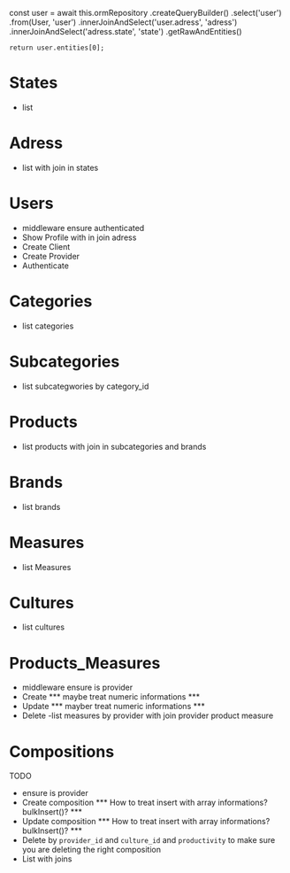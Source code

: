 const user = await this.ormRepository
      .createQueryBuilder()
      .select('user')
      .from(User, 'user')
      .innerJoinAndSelect('user.adress', 'adress')
      .innerJoinAndSelect('adress.state', 'state')
      .getRawAndEntities()

    return user.entities[0];


# States
- list

# Adress
- list with join in states

# Users
- middleware ensure authenticated
- Show Profile with in join adress
- Create Client
- Create Provider
- Authenticate

# Categories
- list categories

# Subcategories
- list subcategwories by category_id

# Products
- list products with join in subcategories and brands

# Brands
- list brands

# Measures
- list Measures

# Cultures
- list cultures

# Products_Measures
- middleware ensure is provider
- Create *** maybe treat numeric informations ***
- Update *** mayber treat numeric informations ***
- Delete
-list measures by provider with join provider product measure

# Compositions

TODO
- ensure is provider
- Create composition *** How to treat insert with array informations? bulkInsert()? ***
- Update composition *** How to treat insert with array informations? bulkInsert()? ***
- Delete by `provider_id` and `culture_id` and `productivity` to make sure you are deleting the right composition
- List with joins

